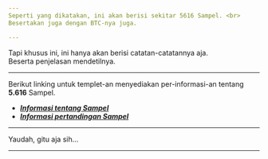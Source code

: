 ```yaml
---
Seperti yang dikatakan, ini akan berisi sekitar 5616 Sampel. <br>
Besertakan juga dengan BTC-nya juga.

---
```

Tapi khusus ini, ini hanya akan berisi catatan-catatannya aja. <br>
Beserta penjelasan mendetilnya.

---
Berikut linking untuk templet-an menyediakan per-informasi-an tentang **5.616** Sampel.
- [***Informasi tentang Sampel***]()
- [***Informasi pertandingan Sampel***]()

---
Yaudah, gitu aja sih...

---

